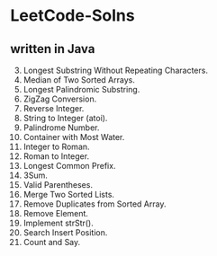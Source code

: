 # LeetCode-Solns
## written in Java

3. Longest Substring Without Repeating Characters.
4. Median of Two Sorted Arrays.
5. Longest Palindromic Substring.
6. ZigZag Conversion.
7. Reverse Integer.
8. String to Integer (atoi).
9. Palindrome Number.
11. Container with Most Water.
12. Integer to Roman.
13. Roman to Integer.
14. Longest Common Prefix.
15. 3Sum.
20. Valid Parentheses.
21. Merge Two Sorted Lists.
26. Remove Duplicates from Sorted Array.
27. Remove Element.
28. Implement strStr().
35. Search Insert Position.
38. Count and Say.